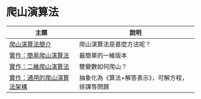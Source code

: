 # 爬山演算法

主題                | 說明
-------------------|-------------------------------
[爬山演算法簡介](01-overview/)  | 爬山演算法是甚麼方法呢？
[實作：簡易爬山演算法](02-var1/) | 最簡單的一維版本
[實作：二維爬山演算法](03-var2/) | 雙變數如何爬山？
[實作：通用的爬山演算法架構](04-framework/) | 抽象化為《算法+解答表示》，可解方程，排課等問題